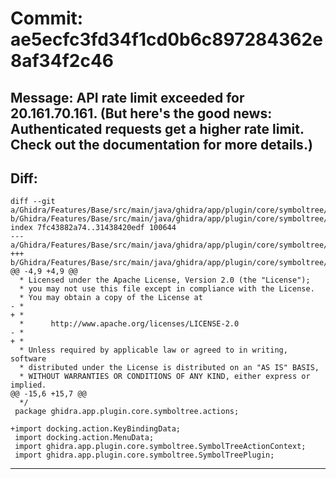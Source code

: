 # Commit: ae5ecfc3fd34f1cd0b6c897284362e8af34f2c46
## Message: API rate limit exceeded for 20.161.70.161. (But here's the good news: Authenticated requests get a higher rate limit. Check out the documentation for more details.)
## Diff:
```
diff --git a/Ghidra/Features/Base/src/main/java/ghidra/app/plugin/core/symboltree/actions/RenameAction.java b/Ghidra/Features/Base/src/main/java/ghidra/app/plugin/core/symboltree/actions/RenameAction.java
index 7fc43882a74..31438420edf 100644
--- a/Ghidra/Features/Base/src/main/java/ghidra/app/plugin/core/symboltree/actions/RenameAction.java
+++ b/Ghidra/Features/Base/src/main/java/ghidra/app/plugin/core/symboltree/actions/RenameAction.java
@@ -4,9 +4,9 @@
  * Licensed under the Apache License, Version 2.0 (the "License");
  * you may not use this file except in compliance with the License.
  * You may obtain a copy of the License at
- * 
+ *
  *      http://www.apache.org/licenses/LICENSE-2.0
- * 
+ *
  * Unless required by applicable law or agreed to in writing, software
  * distributed under the License is distributed on an "AS IS" BASIS,
  * WITHOUT WARRANTIES OR CONDITIONS OF ANY KIND, either express or implied.
@@ -15,6 +15,7 @@
  */
 package ghidra.app.plugin.core.symboltree.actions;
 
+import docking.action.KeyBindingData;
 import docking.action.MenuData;
 import ghidra.app.plugin.core.symboltree.SymbolTreeActionContext;
 import ghidra.app.plugin.core.symboltree.SymbolTreePlugin;
```
-----------------------------------

